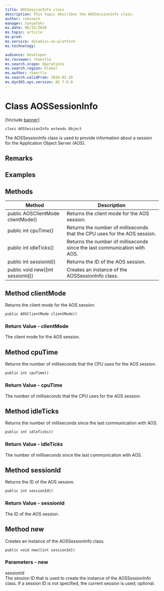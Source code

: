 ```yaml
---
title: AOSSessionInfo class
description: This topic describes the AOSSessionInfo class.
author: robinarh
manager: tonyafehr
ms.date: 06/25/2020
ms.topic: article
ms.prod: 
ms.service: dynamics-ax-platform
ms.technology: 

audience: Developer
ms.reviewer: rhaertle
ms.search.scope: Operations
ms.search.region: Global
ms.author: rhaertle
ms.search.validFrom: 2016-02-28
ms.dyn365.ops.version: AX 7.0.0
---
```


# Class AOSSessionInfo

[!include [banner](../includes/banner.md)]

```xpp
class AOSSessionInfo extends Object
```

The AOSSessionInfo class is used to provide information about a session for the Application Object Server (AOS).

## Remarks

## Examples

## Methods

| Method                             | Description                                                               |
|------------------------------------|---------------------------------------------------------------------------|
| public AOSClientMode clientMode()  | Returns the client mode for the AOS session.                              |
| public int cpuTime()               | Returns the number of milliseconds that the CPU uses for the AOS session. |
| public int idleTicks()             | Returns the number of milliseconds since the last communication with AOS. |
| public int sessionId()             | Returns the ID of the AOS session.                                        |
| public void new(\[int sessionId\]) | Creates an instance of the AOSSessionInfo class.                          |

## Method clientMode

Returns the client mode for the AOS session.

```xpp
public AOSClientMode clientMode()
```

### Return Value - clientMode

The client mode for the AOS session.

## Method cpuTime

Returns the number of milliseconds that the CPU uses for the AOS session.

```xpp
public int cpuTime()
```

### Return Value - cpuTime

The number of milliseconds that the CPU uses for the AOS session.

## Method idleTicks

Returns the number of milliseconds since the last communication with AOS.

```xpp
public int idleTicks()
```

### Return Value - idleTicks

The number of milliseconds since the last communication with AOS.

## Method sessionId

Returns the ID of the AOS session.

```xpp
public int sessionId()
```

### Return Value - sessionId

The ID of the AOS session.

## Method new

Creates an instance of the AOSSessionInfo class.

```xpp
public void new([int sessionId])
```

### Parameters - new

sessionId  
The session ID that is used to create the instance of the AOSSessionInfo class. If a session ID is not specified, the current session is used; optional.

